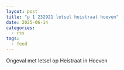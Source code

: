 ```yaml
---
layout: post
title: "p 1 232921 letsel heistraat hoeven"
date: 2025-06-14
categories: 
  - rss
tags: 
  - feed
---
```


Ongeval met letsel op Heistraat in Hoeven

